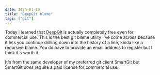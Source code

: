 ```yaml
---
date: 2024-01-19
title: "DeepGit blame"
tags: ["git"]
---
```



Today I learned that [DeepGit](https://www.syntevo.com/deepgit/tour/) is actually completely free even for commercial use. This is the best git blame utility I've come across because it lets you continue drilling down into the history of a line, kinda like a recursive blame.
You do have to provide an email address to register but I think it's worth it.

It's from the same developer of my preferred git client SmartGit but SmartGit _does_ require a paid license for commercial use.
